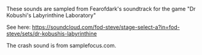 These sounds are sampled from Fearofdark's soundtrack for the game "Dr Kobushi's Labyrinthine Laboratory"

See here: https://soundcloud.com/fod-steve/stage-select-a?in=fod-steve/sets/dr-kobushis-labyrinthine

The crash sound is from samplefocus.com.

